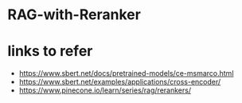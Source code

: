 # RAG-with-Reranker
# links to refer
* https://www.sbert.net/docs/pretrained-models/ce-msmarco.html
* https://www.sbert.net/examples/applications/cross-encoder/
* https://www.pinecone.io/learn/series/rag/rerankers/
 
